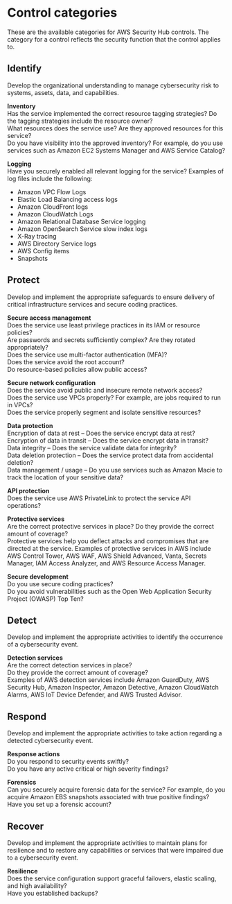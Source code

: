 # Control categories<a name="control-categories"></a>

These are the available categories for AWS Security Hub controls\. The category for a control reflects the security function that the control applies to\.

## Identify<a name="control-category-identify"></a>

Develop the organizational understanding to manage cybersecurity risk to systems, assets, data, and capabilities\.

**Inventory**  
Has the service implemented the correct resource tagging strategies? Do the tagging strategies include the resource owner?  
What resources does the service use? Are they approved resources for this service?  
Do you have visibility into the approved inventory? For example, do you use services such as Amazon EC2 Systems Manager and AWS Service Catalog? 

**Logging**  
Have you securely enabled all relevant logging for the service? Examples of log files include the following:  
+ Amazon VPC Flow Logs
+ Elastic Load Balancing access logs
+ Amazon CloudFront logs
+ Amazon CloudWatch Logs
+ Amazon Relational Database Service logging
+ Amazon OpenSearch Service slow index logs
+ X\-Ray tracing
+ AWS Directory Service logs
+ AWS Config items
+ Snapshots

## Protect<a name="control-category-protect"></a>

Develop and implement the appropriate safeguards to ensure delivery of critical infrastructure services and secure coding practices\.

**Secure access management**  
Does the service use least privilege practices in its IAM or resource policies?  
Are passwords and secrets sufficiently complex? Are they rotated appropriately?  
Does the service use multi\-factor authentication \(MFA\)?  
Does the service avoid the root account?  
Do resource\-based policies allow public access?

**Secure network configuration**  
Does the service avoid public and insecure remote network access?  
Does the service use VPCs properly? For example, are jobs required to run in VPCs?  
Does the service properly segment and isolate sensitive resources? 

**Data protection**  
Encryption of data at rest – Does the service encrypt data at rest?  
Encryption of data in transit – Does the service encrypt data in transit?  
Data integrity – Does the service validate data for integrity?  
Data deletion protection – Does the service protect data from accidental deletion?  
Data management / usage – Do you use services such as Amazon Macie to track the location of your sensitive data?

**API protection**  
Does the service use AWS PrivateLink to protect the service API operations?

**Protective services**  
Are the correct protective services in place? Do they provide the correct amount of coverage?  
Protective services help you deflect attacks and compromises that are directed at the service\. Examples of protective services in AWS include AWS Control Tower, AWS WAF, AWS Shield Advanced, Vanta, Secrets Manager, IAM Access Analyzer, and AWS Resource Access Manager\.

**Secure development**  
Do you use secure coding practices?  
Do you avoid vulnerabilities such as the Open Web Application Security Project \(OWASP\) Top Ten?

## Detect<a name="control-category-detect"></a>

Develop and implement the appropriate activities to identify the occurrence of a cybersecurity event\.

**Detection services**  
Are the correct detection services in place?  
Do they provide the correct amount of coverage?  
Examples of AWS detection services include Amazon GuardDuty, AWS Security Hub, Amazon Inspector, Amazon Detective, Amazon CloudWatch Alarms, AWS IoT Device Defender, and AWS Trusted Advisor\.

## Respond<a name="control-category-respond"></a>

Develop and implement the appropriate activities to take action regarding a detected cybersecurity event\.

**Response actions**  
Do you respond to security events swiftly?  
Do you have any active critical or high severity findings?

**Forensics**  
Can you securely acquire forensic data for the service? For example, do you acquire Amazon EBS snapshots associated with true positive findings?  
Have you set up a forensic account?

## Recover<a name="control-category-recover"></a>

Develop and implement the appropriate activities to maintain plans for resilience and to restore any capabilities or services that were impaired due to a cybersecurity event\.

**Resilience**  
Does the service configuration support graceful failovers, elastic scaling, and high availability?  
Have you established backups? 